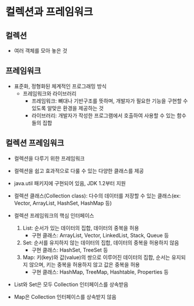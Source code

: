 # 컬렉션과 프레임워크

## 컬렉션

- 여러 객체를 모아 놓은 것

## 프레임워크

- 표준화, 정형화된 체계적인 프로그래밍 방식
    - 프레임워크와 라이브러리
        - 프레임워크: 뼈대나 기반구조를 뜻하며, 개발자가 필요한 기능을 구현할 수 있도록 알맞은 환경을 제공하는 것
        - 라이브러리: 개발자가 작성한 프로그램에서 호출하여 사용할 수 있는 함수들의 집합

## 컬렉션 프레임워크

- 컬렉션을 다루기 위한 프레임워크
- 컬렉션을 쉽고 효과적으로 다룰 수 있는 다양한 클래스를 제공
- java.util 패키지에 구현되어 있음, JDK 1.2부터 지원
- 컬렉션 클래스(Collection class): 다수의 데이터를 저장할 수 있는 클래스(ex: Vector, ArrayList, HashSet, HashMap 등)

- 컬렉션 프레임워크의 핵심 인터페이스
    1. List: 순서가 있는 데이터의 집합, 데이터의 중복을 허용
        - 구현 클래스: ArrayList, Vector, LinkedList, Stack, Queue 등
    2. Set: 순서를 유지하지 않는 데이터의 집합, 데이터의 중복을 허용하지 않음
        - 구현 클래스: HashSet, TreeSet 등
    3. Map: 키(key)와 값(value)의 쌍으로 이루어진 데이터의 집합, 순서는 유지되지 않으며, 키는 중복을 허용하지 않고 값은 중복을 허용
        - 구현 클래스: HashMap, TreeMap, Hashtable, Properties 등
- List와 Set은 모두 Collection 인터페이스를 상속받음
- Map은 Collection 인터페이스를 상속받지 않음
